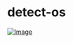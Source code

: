 # detect-os
<a href="https://rojansapkota.com.np/">
         <img alt="Image" src="https://image.thum.io/get/https://rojangamingyt.github.io/detect-os">
      </a>

